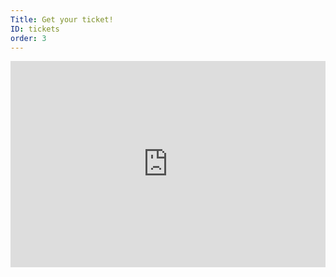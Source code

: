 ```yaml
---
Title: Get your ticket!
ID: tickets
order: 3
---
```


<iframe src="https://eventbrite.ca/tickets-external?eid=54500830451&ref=etckt" frameborder="0" height="330" width="100%" vspace="0" hspace="0" marginheight="5" marginwidth="5" scrolling="auto" allowtransparency="true"></iframe>

